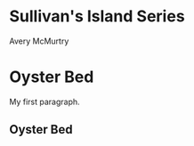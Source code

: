 # Sullivan's Island Series
Avery McMurtry

<!DOCTYPE html>
<html>
<body>

<h1>Oyster Bed</h1>
<p>My first paragraph.</p>

<h2>Oyster Bed</h2>

</body>
</html>
